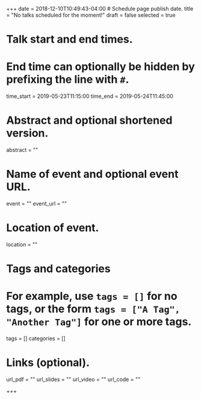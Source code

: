 +++
date = 2018-12-10T10:49:43-04:00 # Schedule page publish date.
title = "No talks scheduled for the moment!"
draft = false
selected = true

# Talk start and end times.
#   End time can optionally be hidden by prefixing the line with `#`.
time_start = 2019-05-23T11:15:00
time_end = 2019-05-24T11:45:00

# Abstract and optional shortened version.
abstract = ""

# Name of event and optional event URL.
event = ""
event_url = ""

# Location of event.
location = ""

# Tags and categories
# For example, use `tags = []` for no tags, or the form `tags = ["A Tag", "Another Tag"]` for one or more tags.
tags = []
categories = []

# Links (optional).
url_pdf = ""
url_slides = ""
url_video = ""
url_code = ""

+++